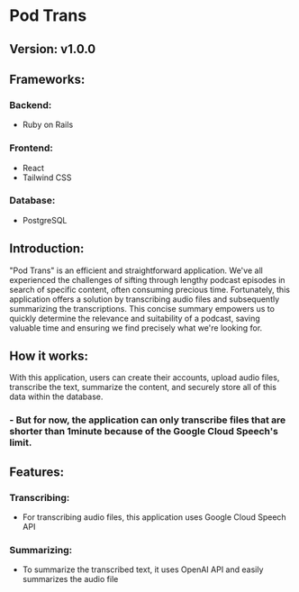# Pod Trans
## Version: v1.0.0

## Frameworks:
  ### Backend:
  - Ruby on Rails
  ### Frontend:
  - React
  - Tailwind CSS
  ### Database:
  - PostgreSQL

## Introduction:
"Pod Trans" is an efficient and straightforward application. We've all experienced the challenges of sifting through lengthy podcast episodes in search of specific content, often consuming precious time. Fortunately, this application offers a solution by transcribing audio files and subsequently summarizing the transcriptions. This concise summary empowers us to quickly determine the relevance and suitability of a podcast, saving valuable time and ensuring we find precisely what we're looking for.

## How it works:
With this application, users can create their accounts, upload audio files, transcribe the text, summarize the content, and securely store all of this data within the database.
### - But for now, the application can only transcribe files that are shorter than 1minute because of the Google Cloud Speech's limit.


## Features:
### Transcribing:
- For transcribing audio files, this application uses Google Cloud Speech API

### Summarizing:
- To summarize the transcribed text, it uses OpenAI API and easily summarizes the audio file
